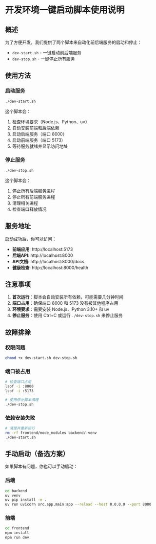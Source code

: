 # 开发环境一键启动脚本使用说明

## 概述

为了方便开发，我们提供了两个脚本来自动化前后端服务的启动和停止：

- `dev-start.sh` - 一键启动前后端服务
- `dev-stop.sh` - 一键停止所有服务

## 使用方法

### 启动服务

```bash
./dev-start.sh
```

这个脚本会：
1. 检查环境要求（Node.js、Python、uv）
2. 自动安装前端和后端依赖
3. 启动后端服务（端口 8000）
4. 启动前端服务（端口 5173）
5. 等待服务就绪并显示访问地址

### 停止服务

```bash
./dev-stop.sh
```

这个脚本会：
1. 停止所有后端服务进程
2. 停止所有前端服务进程
3. 清理相关进程
4. 检查端口释放情况

## 服务地址

启动成功后，你可以访问：

- **前端应用**: http://localhost:5173
- **后端API**: http://localhost:8000
- **API文档**: http://localhost:8000/docs
- **健康检查**: http://localhost:8000/health

## 注意事项

1. **首次运行**：脚本会自动安装所有依赖，可能需要几分钟时间
2. **端口占用**：确保端口 8000 和 5173 没有被其他程序占用
3. **环境要求**：需要安装 Node.js、Python 3.10+ 和 uv
4. **停止服务**：使用 Ctrl+C 或运行 `./dev-stop.sh` 来停止服务

## 故障排除

### 权限问题
```bash
chmod +x dev-start.sh dev-stop.sh
```

### 端口被占用
```bash
# 检查端口占用
lsof -i :8000
lsof -i :5173

# 使用停止脚本清理
./dev-stop.sh
```

### 依赖安装失败
```bash
# 清理并重新运行
rm -rf frontend/node_modules backend/.venv
./dev-start.sh
```

## 手动启动（备选方案）

如果脚本有问题，你也可以手动启动：

### 后端
```bash
cd backend
uv venv
uv pip install -e .
uv run uvicorn src.app.main:app --reload --host 0.0.0.0 --port 8000
```

### 前端
```bash
cd frontend
npm install
npm run dev
```
